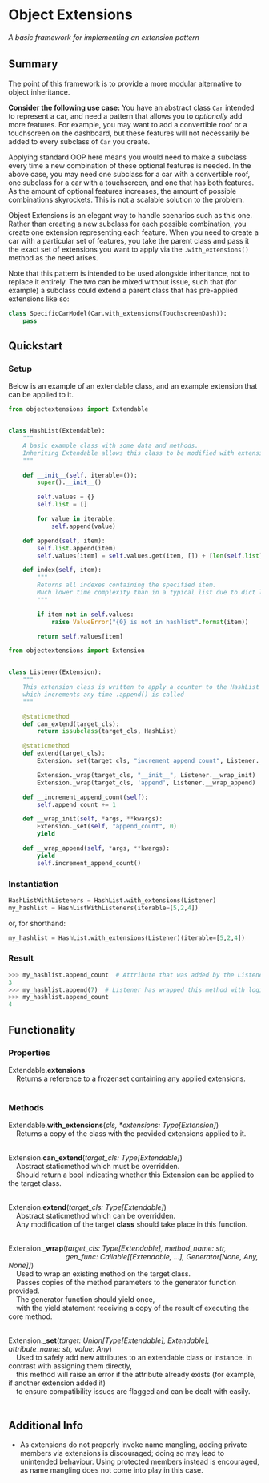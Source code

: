 # Object Extensions

###### A basic framework for implementing an extension pattern

## Summary

The point of this framework is to provide a more modular alternative to object inheritance.

**Consider the following use case:** You have an abstract class `Car` intended to represent a car, and need a pattern that allows you to *optionally* add more features.
For example, you may want to add a convertible roof or a touchscreen on the dashboard, but these features will not necessarily be added to every subclass of `Car` you create.

Applying standard OOP here means you would need to make a subclass every time a new combination of these optional features is needed.
In the above case, you may need one subclass for a car with a convertible roof, one subclass for a car with a touchscreen, and one that has both features. As the amount of optional features increases,
the amount of possible combinations skyrockets. This is not a scalable solution to the problem.

Object Extensions is an elegant way to handle scenarios such as this one. Rather than creating a new subclass for each possible combination,
you create one extension representing each feature. When you need to create a car with a particular set of features,
you take the parent class and pass it the exact set of extensions you want to apply via the `.with_extensions()` method as the need arises.

Note that this pattern is intended to be used alongside inheritance, not to replace it entirely. The two can be mixed without issue, such that
(for example) a subclass could extend a parent class that has pre-applied extensions like so:
```python
class SpecificCarModel(Car.with_extensions(TouchscreenDash)):
    pass
```

## Quickstart

### Setup

Below is an example of an extendable class, and an example extension that can be applied to it.

```python
from objectextensions import Extendable


class HashList(Extendable):
    """
    A basic example class with some data and methods.
    Inheriting Extendable allows this class to be modified with extensions
    """

    def __init__(self, iterable=()):
        super().__init__()

        self.values = {}
        self.list = []

        for value in iterable:
            self.append(value)

    def append(self, item):
        self.list.append(item)
        self.values[item] = self.values.get(item, []) + [len(self.list) - 1]

    def index(self, item):
        """
        Returns all indexes containing the specified item.
        Much lower time complexity than in a typical list due to dict lookup usage
        """

        if item not in self.values:
            raise ValueError("{0} is not in hashlist".format(item))

        return self.values[item]
```
```python
from objectextensions import Extension


class Listener(Extension):
    """
    This extension class is written to apply a counter to the HashList class,
    which increments any time .append() is called
    """

    @staticmethod
    def can_extend(target_cls):
        return issubclass(target_cls, HashList)

    @staticmethod
    def extend(target_cls):
        Extension._set(target_cls, "increment_append_count", Listener.__increment_append_count)

        Extension._wrap(target_cls, "__init__", Listener.__wrap_init)
        Extension._wrap(target_cls, 'append', Listener.__wrap_append)

    def __increment_append_count(self):
        self.append_count += 1

    def __wrap_init(self, *args, **kwargs):
        Extension._set(self, "append_count", 0)
        yield

    def __wrap_append(self, *args, **kwargs):
        yield
        self.increment_append_count()
```

### Instantiation
```python
HashListWithListeners = HashList.with_extensions(Listener)
my_hashlist = HashListWithListeners(iterable=[5,2,4])
```
or, for shorthand:
```python
my_hashlist = HashList.with_extensions(Listener)(iterable=[5,2,4])
```

### Result
```python
>>> my_hashlist.append_count  # Attribute that was added by the Listener extension
3
>>> my_hashlist.append(7)  # Listener has wrapped this method with logic which increments .append_count
>>> my_hashlist.append_count
4
```

## Functionality

### Properties

Extendable.**extensions**  
&nbsp;&nbsp;&nbsp;&nbsp;Returns a reference to a frozenset containing any applied extensions.  
&nbsp;

### Methods

Extendable.**with_extensions**(*cls, \*extensions: Type[Extension]*)  
&nbsp;&nbsp;&nbsp;&nbsp;Returns a copy of the class with the provided extensions applied to it.  
&nbsp;

Extension.**can_extend**(*target_cls: Type[Extendable]*)  
&nbsp;&nbsp;&nbsp;&nbsp;Abstract staticmethod which must be overridden.  
&nbsp;&nbsp;&nbsp;&nbsp;Should return a bool indicating whether this Extension can be applied to the target class.  
&nbsp;

Extension.**extend**(*target_cls: Type[Extendable]*)  
&nbsp;&nbsp;&nbsp;&nbsp;Abstract staticmethod which can be overridden.  
&nbsp;&nbsp;&nbsp;&nbsp;Any modification of the target **class** should take place in this function.  
&nbsp;

Extension.**\_wrap**(*target_cls: Type[Extendable], method_name: str,*  
&nbsp;&nbsp;&nbsp;&nbsp;&nbsp;&nbsp;&nbsp;&nbsp;&nbsp;&nbsp;&nbsp;&nbsp;&nbsp;&nbsp;&nbsp;&nbsp;&nbsp;&nbsp;&nbsp;&nbsp;&nbsp;&nbsp;&nbsp;&nbsp;&nbsp;&nbsp;&nbsp;&nbsp;&nbsp;*gen_func: Callable[[Extendable, ...], Generator[None, Any, None]]*)  
&nbsp;&nbsp;&nbsp;&nbsp;Used to wrap an existing method on the target class.  
&nbsp;&nbsp;&nbsp;&nbsp;Passes copies of the method parameters to the generator function provided.  
&nbsp;&nbsp;&nbsp;&nbsp;The generator function should yield once,  
&nbsp;&nbsp;&nbsp;&nbsp;with the yield statement receiving a copy of the result of executing the core method.  
&nbsp;

Extension.**\_set**(*target: Union[Type[Extendable], Extendable], attribute_name: str, value: Any*)  
&nbsp;&nbsp;&nbsp;&nbsp;Used to safely add new attributes to an extendable class or instance. In contrast with assigning them directly,  
&nbsp;&nbsp;&nbsp;&nbsp;this method will raise an error if the attribute already exists (for example, if another extension added it)  
&nbsp;&nbsp;&nbsp;&nbsp;to ensure compatibility issues are flagged and can be dealt with easily.  
&nbsp;

## Additional Info

- As extensions do not properly invoke name mangling, adding private members via extensions is discouraged; doing so may lead to unintended behaviour.
Using protected members instead is encouraged, as name mangling does not come into play in this case.
